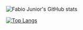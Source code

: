 ![Fabio Junior's GitHub stats](https://github-readme-stats.vercel.app/api?username=fabioo-junioor&show_icons=true&theme=calm)

[![Top Langs](https://github-readme-stats.vercel.app/api/top-langs/?username=fabioo-junioor&layout=compact)](https://github.com/anuraghazra/github-readme-stats)
